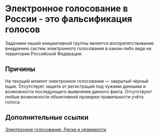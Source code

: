 # Электронное голосование в России - это фальсификация голосов

Задачами нашей инициативной группы является воспрепятствование внедрению систем электронного голосования в каком-либо виде на территории Российской Федерации.

## Причины

На текущий момент электронное голосование — закрытый чёрный ящик. 
Отсутствует защита от регистраций под чужими данными и возможности последующего выявления данного факта.
Отсутствуют любые возможности объективной проверки правильности учёта голоса.


## Дополнительные ссылки
[Электронное голосование. Риски и уязвимости](https://www.evoting.ru/)
